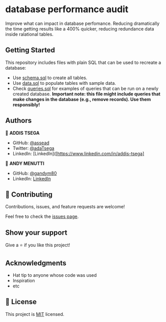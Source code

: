 #  database performance audit

Improve what can impact in database perfomance.
Reducing dramatically the time getting results like a 400% quicker, reducing redundance data inside ralational tables. 

## Getting Started

This repository includes files with plain SQL that can be used to recreate a database:

- Use [schema.sql](./schema.sql) to create all tables.
- Use [data.sql](./data.sql) to populate tables with sample data.
- Check [queries.sql](./queries.sql) for examples of queries that can be run on a newly created database. **Important note: this file might include queries that make changes in the database (e.g., remove records). Use them responsibly!**


## Authors

👤 **ADDIS TSEGA**

- GitHub: [@assead](https://github.com/assead)
- Twitter: [@adaTsega](https://twitter.com/adaTsega)
- LinkedIn: [LinkedIn]([https://www.linkedin.com/in/addis-tsega]

👤 **ANDY MENUTTI**

- GitHub: [@gandym80](https://github.com/andym80)
- LinkedIn: [LinkedIn](https://linkedin.com/in/andres-menutti)

## 🤝 Contributing

Contributions, issues, and feature requests are welcome!

Feel free to check the [issues page](../../issues/).

## Show your support

Give a ⭐️ if you like this project!

## Acknowledgments

- Hat tip to anyone whose code was used
- Inspiration
- etc

## 📝 License

This project is [MIT](./MIT.md) licensed.
